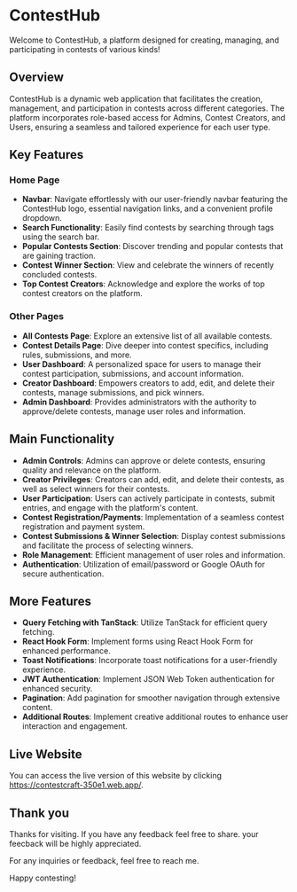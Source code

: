# ContestHub

Welcome to ContestHub, a platform designed for creating, managing, and participating in contests of various kinds!

## Overview

ContestHub is a dynamic web application that facilitates the creation, management, and participation in contests across different categories. The platform incorporates role-based access for Admins, Contest Creators, and Users, ensuring a seamless and tailored experience for each user type.

## Key Features

### Home Page

- **Navbar**: Navigate effortlessly with our user-friendly navbar featuring the ContestHub logo, essential navigation links, and a convenient profile dropdown.
- **Search Functionality**: Easily find contests by searching through tags using the search bar.
- **Popular Contests Section**: Discover trending and popular contests that are gaining traction.
- **Contest Winner Section**: View and celebrate the winners of recently concluded contests.
- **Top Contest Creators**: Acknowledge and explore the works of top contest creators on the platform.

### Other Pages

- **All Contests Page**: Explore an extensive list of all available contests.
- **Contest Details Page**: Dive deeper into contest specifics, including rules, submissions, and more.
- **User Dashboard**: A personalized space for users to manage their contest participation, submissions, and account information.
- **Creator Dashboard**: Empowers creators to add, edit, and delete their contests, manage submissions, and pick winners.
- **Admin Dashboard**: Provides administrators with the authority to approve/delete contests, manage user roles and information.

## Main Functionality

- **Admin Controls**: Admins can approve or delete contests, ensuring quality and relevance on the platform.
- **Creator Privileges**: Creators can add, edit, and delete their contests, as well as select winners for their contests.
- **User Participation**: Users can actively participate in contests, submit entries, and engage with the platform's content.
- **Contest Registration/Payments**: Implementation of a seamless contest registration and payment system.
- **Contest Submissions & Winner Selection**: Display contest submissions and facilitate the process of selecting winners.
- **Role Management**: Efficient management of user roles and information.
- **Authentication**: Utilization of email/password or Google OAuth for secure authentication.

## More Features

- **Query Fetching with TanStack**: Utilize TanStack for efficient query fetching.
- **React Hook Form**: Implement forms using React Hook Form for enhanced performance.
- **Toast Notifications**: Incorporate toast notifications for a user-friendly experience.
- **JWT Authentication**: Implement JSON Web Token authentication for enhanced security.
- **Pagination**: Add pagination for smoother navigation through extensive content.
- **Additional Routes**: Implement creative additional routes to enhance user interaction and engagement.

## Live Website

You can access the live version of this website by clicking https://contestcraft-350e1.web.app/.


## Thank you
Thanks for visiting. If you have any feedback feel free to share. your feecback will be highly appreciated.

For any inquiries or feedback, feel free to reach me. 

Happy contesting!
